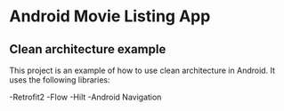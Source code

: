 # Android Movie Listing App

## Clean architecture example

This project is an example of how to use clean architecture in Android. It uses the following libraries:

-Retrofit2
-Flow
-Hilt
-Android Navigation